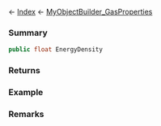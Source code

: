 ← [Index](Api-Index) ← [MyObjectBuilder_GasProperties](VRage.Game.ObjectBuilders.Definitions.MyObjectBuilder_GasProperties)

### Summary

```csharp
public float EnergyDensity
```

### Returns

### Example

### Remarks

